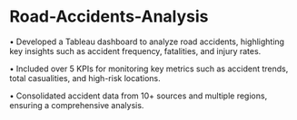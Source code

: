 # Road-Accidents-Analysis

• Developed a Tableau dashboard to analyze road accidents, highlighting key insights such as accident frequency, fatalities, and injury rates.

• Included over 5 KPIs for monitoring key metrics such as accident trends, total casualities, and high-risk locations.

• Consolidated accident data from 10+ sources and multiple regions, ensuring a comprehensive analysis.
